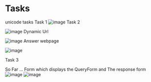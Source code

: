 # Tasks
unicode tasks
Task 1
![image](https://user-images.githubusercontent.com/92987462/192129109-afc99660-fe1d-45f1-90fb-2022d0351e62.png)
Task 2


![image](https://user-images.githubusercontent.com/92987462/192129130-9ba7df2a-4440-4141-93af-26da7a7d89c9.png)
Dynamic Url


![image](https://user-images.githubusercontent.com/92987462/192129142-c94cab73-8f05-4bc3-90b2-0a281e98c071.png)
Answer webpage


![image](https://user-images.githubusercontent.com/92987462/192129163-c521bba1-50cf-4f60-84b4-31c1bed44d4c.png)


Task 3

So Far ...
Form which displays the QueryForm and The response form
![image](https://user-images.githubusercontent.com/92987462/192129230-ba9cfdb1-3a8c-4683-bcd6-1dfd3d67cf49.png)
![image](https://user-images.githubusercontent.com/92987462/192129237-21cf031a-d8dc-451b-9c85-27e73fecbb64.png)
